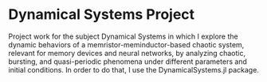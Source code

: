 # Dynamical Systems Project
 Project work for the subject Dynamical Systems in which I explore the dynamic behaviors of a memristor-meminductor-based chaotic system, relevant for memory devices and neural networks, by analyzing chaotic, bursting, and quasi-periodic phenomena under different parameters and initial conditions. In order to do that, I use the DynamicalSystems.jl package.
